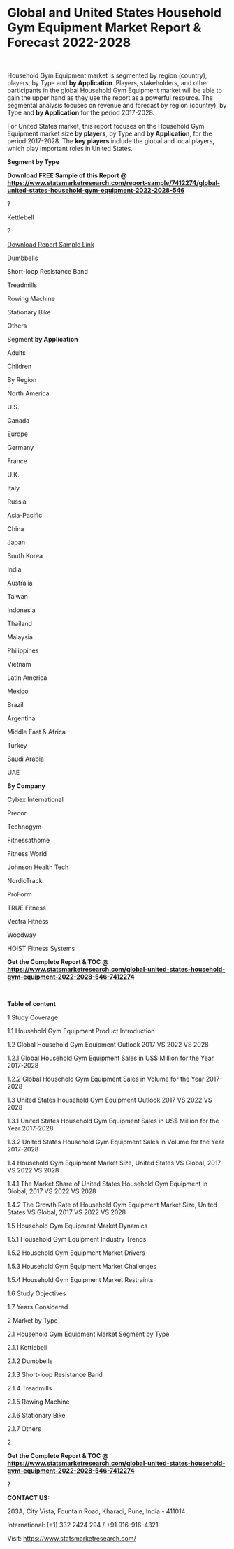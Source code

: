 <h1>Global and United States Household Gym Equipment Market Report & Forecast 2022-2028</h1><br/><p>Household Gym Equipment market is segmented by region (country), players, by Type and <strong>by Application</strong>. Players, stakeholders, and other participants in the global Household Gym Equipment market will be able to gain the upper hand as they use the report as a powerful resource. The segmental analysis focuses on revenue and forecast by region (country), by Type and <strong>by Application</strong> for the period 2017-2028.</p>
 
 
 
 <p>For United States market, this report focuses on the Household Gym Equipment market size <strong>by players</strong>, by Type and <strong>by Application</strong>, for the period 2017-2028. The <strong>key players</strong> include the global and local players, which play important roles in United States.</p>
 
 
 
 <p><strong>Segment by Type</strong></p>
 
 
 
 <div><b>Download FREE Sample of this Report @ <a href="https://www.statsmarketresearch.com/download-free-sample/7412274/global-united-states-household-gym-equipment-2022-2028-546">https://www.statsmarketresearch.com/report-sample/7412274/global-united-states-household-gym-equipment-2022-2028-546</a></b></div>
 
 
 
 <p>? </p>
 
 
 
 <p>Kettlebell</p>
 
 
 
 <p>? </p>
 
 
 
 <p><a href="https://www.statsmarketresearch.com/download-free-sample/7412274/global-united-states-household-gym-equipment-2022-2028-546">Download Report Sample Link</a></p>
 
 
 
 <p>Dumbbells</p>
 
 
 
 <p>Short-loop Resistance Band</p>
 
 
 
 <p>Treadmills</p>
 
 
 
 <p>Rowing Machine</p>
 
 
 
 <p>Stationary Bike</p>
 
 
 
 <p>Others</p>
 
 
 
 <p>Segment <strong>by Application</strong></p>
 
 
 
 <p>Adults</p>
 
 
 
 <p>Children</p>
 
 
 
 <p>By Region</p>
 
 
 
 <p>North America</p>
 
 
 
 <p>U.S.</p>
 
 
 
 <p>Canada</p>
 
 
 
 <p>Europe</p>
 
 
 
 <p>Germany</p>
 
 
 
 <p>France</p>
 
 
 
 <p>U.K.</p>
 
 
 
 <p>Italy</p>
 
 
 
 <p>Russia</p>
 
 
 
 <p>Asia-Pacific</p>
 
 
 
 <p>China</p>
 
 
 
 <p>Japan</p>
 
 
 
 <p>South Korea</p>
 
 
 
 <p>India</p>
 
 
 
 <p>Australia</p>
 
 
 
 <p>Taiwan</p>
 
 
 
 <p>Indonesia</p>
 
 
 
 <p>Thailand</p>
 
 
 
 <p>Malaysia</p>
 
 
 
 <p>Philippines</p>
 
 
 
 <p>Vietnam</p>
 
 
 
 <p>Latin America</p>
 
 
 
 <p>Mexico</p>
 
 
 
 <p>Brazil</p>
 
 
 
 <p>Argentina</p>
 
 
 
 <p>Middle East & Africa</p>
 
 
 
 <p>Turkey</p>
 
 
 
 <p>Saudi Arabia</p>
 
 
 
 <p>UAE</p>
 
 
 
 <p><strong>By Company</strong></p>
 
 
 
 <p>Cybex International</p>
 
 
 
 <p>Precor</p>
 
 
 
 <p>Technogym</p>
 
 
 
 <p>Fitnessathome</p>
 
 
 
 <p>Fitness World</p>
 
 
 
 <p>Johnson Health Tech</p>
 
 
 
 <p>NordicTrack</p>
 
 
 
 <p>ProForm</p>
 
 
 
 <p>TRUE Fitness</p>
 
 
 
 <p>Vectra Fitness</p>
 
 
 
 <p>Woodway</p>
 
 
 
 <p>HOIST Fitness Systems</p>
 
 
 
 <div><b>Get the Complete Report & TOC @ <a href="https://www.statsmarketresearch.com/global-united-states-household-gym-equipment-2022-2028-546-7412274">https://www.statsmarketresearch.com/global-united-states-household-gym-equipment-2022-2028-546-7412274</a></b></div>
 
 
 
 <p><br />
 
 <b>Table of content</b></p>
 
 
 
 <p>1 Study Coverage<br />
 
 1.1 Household Gym Equipment Product Introduction<br />
 
 1.2 Global Household Gym Equipment Outlook 2017 VS 2022 VS 2028<br />
 
 1.2.1 Global Household Gym Equipment Sales in US$ Million for the Year 2017-2028<br />
 
 1.2.2 Global Household Gym Equipment Sales in Volume for the Year 2017-2028<br />
 
 1.3 United States Household Gym Equipment Outlook 2017 VS 2022 VS 2028<br />
 
 1.3.1 United States Household Gym Equipment Sales in US$ Million for the Year 2017-2028<br />
 
 1.3.2 United States Household Gym Equipment Sales in Volume for the Year 2017-2028<br />
 
 1.4 Household Gym Equipment Market Size, United States VS Global, 2017 VS 2022 VS 2028<br />
 
 1.4.1 The Market Share of United States Household Gym Equipment in Global, 2017 VS 2022 VS 2028<br />
 
 1.4.2 The Growth Rate of Household Gym Equipment Market Size, United States VS Global, 2017 VS 2022 VS 2028<br />
 
 1.5 Household Gym Equipment Market Dynamics<br />
 
 1.5.1 Household Gym Equipment Industry Trends<br />
 
 1.5.2 Household Gym Equipment Market Drivers<br />
 
 1.5.3 Household Gym Equipment Market Challenges<br />
 
 1.5.4 Household Gym Equipment Market Restraints<br />
 
 1.6 Study Objectives<br />
 
 1.7 Years Considered<br />
 
 2 Market by Type<br />
 
 2.1 Household Gym Equipment Market Segment by Type<br />
 
 2.1.1 Kettlebell<br />
 
 2.1.2 Dumbbells<br />
 
 2.1.3 Short-loop Resistance Band<br />
 
 2.1.4 Treadmills<br />
 
 2.1.5 Rowing Machine<br />
 
 2.1.6 Stationary Bike<br />
 
 2.1.7 Others<br />
 
 2</p>
 
 
 
 <div><b>Get the Complete Report & TOC @ <a href="https://www.statsmarketresearch.com/global-united-states-household-gym-equipment-2022-2028-546-7412274">https://www.statsmarketresearch.com/global-united-states-household-gym-equipment-2022-2028-546-7412274</a></b></div>
 
 
 
 <p>? </p>
 
 
 
 <p><b>CONTACT US:</b><br />
 
 203A, City Vista, Fountain Road, Kharadi, Pune, India - 411014<br />
 
 International: (+1) 332 2424 294 / +91 916-916-4321<br />
 
 Visit: <a href="https://www.statsmarketresearch.com/">https://www.statsmarketresearch.com/</a></p>